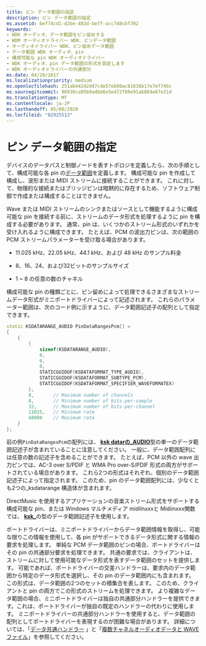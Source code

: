 ```yaml
---
title: ピン データ範囲の指定
description: ピン データ範囲の指定
ms.assetid: bef74cd1-d2be-402d-be7f-acc7d8cbf392
keywords:
- WDK オーディオ、データ範囲をピン留めする
- WDM オーディオドライバー WDK、ピンデータ範囲
- オーディオドライバー WDK、ピン留めデータ範囲
- データ範囲 WDK オーディオ、pin
- 構成可能な pin WDK オーディオドライバー
- WDK オーディオ、pin データ範囲の形式を設定します
- WDK オーディオドライバーの共通部分
ms.date: 04/20/2017
ms.localizationpriority: medium
ms.openlocfilehash: 251ab44242d47cde57eb08ac81636b17e7ef746c
ms.sourcegitcommit: 98930ca95b9adbb6e5e472f89e91ab084e67e31d
ms.translationtype: MT
ms.contentlocale: ja-JP
ms.lasthandoff: 05/08/2020
ms.locfileid: "82925513"
---
```

# <a name="specifying-pin-data-ranges"></a>ピン データ範囲の指定


デバイスのデータパスと制御ノードを表すトポロジを定義したら、次の手順として、構成可能な各 pin の[データ範囲](audio-data-ranges.md)を定義します。 構成可能な pin を作成して構成し、波形または MIDI ストリームに接続することができます。 これに対して、物理的な接続またはブリッジピンは暗黙的に存在するため、ソフトウェア制御で作成または構成することはできません。

Wave または MIDI ストリームのシンクまたはソースとして機能するように構成可能な pin を接続する前に、ストリームのデータ形式を処理するように pin を構成する必要があります。 通常、pin は、いくつかのストリーム形式のいずれかを受け入れるように構成できます。 たとえば、PCM の波出力ピンは、次の範囲の PCM ストリームパラメーターを受け取る場合があります。

-   11.025 kHz、22.05 kHz、44.1 kHz、および 48 kHz のサンプル料金

-   8、16、24、および32ビットのサンプルサイズ

-   1 ~ 8 の任意の数のチャネル

構成可能な pin の種類ごとに、ピン留めによって処理できるさまざまなストリームデータ形式がミニポートドライバーによって記述されます。 これらのパラメーター範囲は、次のコード例に示すように、データ範囲記述子の配列として指定できます。

```cpp
static KSDATARANGE_AUDIO PinDataRangesPcm[] =
{
    {
        {
            sizeof(KSDATARANGE_AUDIO),
            0,
            0,
            0,
            STATICGUIDOF(KSDATAFORMAT_TYPE_AUDIO),
            STATICGUIDOF(KSDATAFORMAT_SUBTYPE_PCM),
            STATICGUIDOF(KSDATAFORMAT_SPECIFIER_WAVEFORMATEX)
        },
        8,       // Maximum number of channels
        8,       // Minimum number of bits-per-sample
        32,      // Maximum number of bits-per-channel
        11025,   // Minimum rate
        48000    // Maximum rate
    }
};
```

前の例`PinDataRangesPcm`の配列には、 [**ksk datarの\_AUDIO**](https://docs.microsoft.com/windows-hardware/drivers/ddi/ksmedia/ns-ksmedia-ksdatarange_audio)型の単一のデータ範囲記述子が含まれていることに注意してください。 一般に、データ範囲配列には任意の数の記述子を含めることができます。 たとえば、PCM 以外の wave 出力ピンでは、AC-3 over S/PDIF と WMA Pro over-S/PDIF 形式の両方がサポートされている場合があります。 これら2つの形式はそれぞれ、個別のデータ範囲記述子によって指定されます。 このため、pin のデータ範囲配列には、少なくとも2つの\_ksdatarange 構造体が含まれます。

DirectMusic を使用するアプリケーションの音楽ストリーム形式をサポートする構成可能な pin、または Windows マルチメディア midiIn*xxx*と Midiin*xxx*関数では、 [**ksk\_**](https://docs.microsoft.com/windows-hardware/drivers/ddi/ksmedia/ns-ksmedia-ksdatarange_music)の型のデータ範囲記述子を使用します。

ポートドライバーは、ミニポートドライバーからデータ範囲情報を取得し、可能な限りこの情報を使用して、各 pin がサポートできるデータ形式に関する情報の要求を処理します。 単純な PCM データ範囲のピンの場合、ポートドライバーはその pin の共通部分要求を処理できます。 共通の要求では、クライアントは、ストリームに対して使用可能なデータ形式を表すデータ範囲のセットを提供します。 可能であれば、ポートドライバーの交差ハンドラーは、要求内のデータ範囲から特定のデータ形式を選択し、その pin のデータ範囲内にも含まれます。 この形式は、データ範囲の2つのセットの積集合を表します。 このため、クライアントと pin の両方でこの形式のストリームを処理できます。 より複雑なデータ範囲の場合、ミニポートドライバーは独自の共通部分ハンドラーを提供できます。これは、ポートドライバーが独自の既定のハンドラーの代わりに使用します。 ミニポートドライバーの共通部分ハンドラーを使用すると、データ範囲の配列としてポートドライバーを表現するのが困難な場合があります。 詳細については、「[データ共通ハンドラー](data-intersection-handlers.md) 」と「[複数チャネルオーディオデータと WAVE ファイル](https://docs.microsoft.com/previous-versions/windows/hardware/design/dn653308(v=vs.85))」を参照してください。
